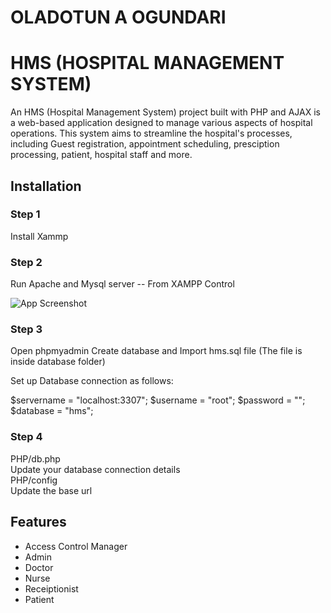 # OLADOTUN A OGUNDARI

# HMS (HOSPITAL MANAGEMENT SYSTEM)

An HMS (Hospital Management System) project built with PHP and AJAX is a web-based application designed to manage various aspects of hospital operations. This system aims to streamline the hospital's processes, including Guest registration, appointment scheduling, presciption processing, patient, hospital staff and more.


## Installation

### Step 1
Install Xammp

### Step 2
Run Apache and Mysql server -- From XAMPP Control

![App Screenshot](https://i.postimg.cc/wvpcSvTw/image.png)


### Step 3
Open phpmyadmin 
Create database
and Import hms.sql file (The file is inside database folder)

Set up Database connection as follows:

$servername = "localhost:3307";
$username = "root";
$password = "";
$database = "hms";

### Step 4
PHP/db.php\
Update your database connection details\
PHP/config\
Update the base url


    
## Features 

- Access Control Manager
- Admin
- Doctor
- Nurse
- Receiptionist
- Patient

